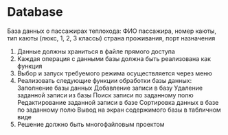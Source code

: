 # Database
База данных о пассажирах теплохода: ФИО пассажира, номер каюты, тип каюты (люкс, 1, 2, 3 классы) страна проживания, порт назначения 
1. Данные должны храниться в файле прямого доступа 
2. Каждая операция с данными базы должна быть реализована как функция 
3. Выбор и запуск требуемого режима осуществляется через меню 
4. Реализовать следующие функции обработки базы данных:  
Заполнение базы данных 
Добавление записи в базу 
Удаление заданной записи из базы 
Поиск записи по заданному полю 
Редактирование заданной записи в базе 
Сортировка данных в базе по заданному полю 
Вывод на экран содержимого базы в табличном виде 
5. Решение должно быть многофайловым проектом
